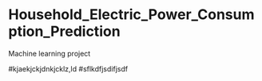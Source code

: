# Household_Electric_Power_Consumption_Prediction
Machine learning project


#kjaekjckjdnkjcklz,ld
#sflkdfjsdifjsdf